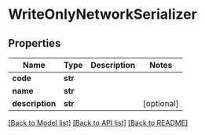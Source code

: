 # WriteOnlyNetworkSerializer

## Properties
Name | Type | Description | Notes
------------ | ------------- | ------------- | -------------
**code** | **str** |  | 
**name** | **str** |  | 
**description** | **str** |  | [optional] 

[[Back to Model list]](../README.md#documentation-for-models) [[Back to API list]](../README.md#documentation-for-api-endpoints) [[Back to README]](../README.md)

